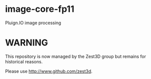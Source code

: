 image-core-fp11
===============

Pluign.IO image processing

WARNING
=======
This repository is now managed by the Zest3D group but remains for historical reasons.

Please use http://www.github.com/zest3d.
